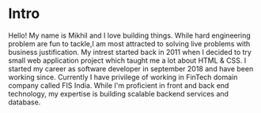 
# Intro

Hello! My name is Mikhil and I love building things. While hard engineering problem are fun to tackle,I am most attracted to solving live problems with business justification. My intrest started back in 2011 when I decided to try small web application project which taught me a lot about HTML & CSS. 
I started my career as software developer in september 2018 and have been working since. Currently I have privilege of working in FinTech domain company called FIS India. While I'm proficient in front and back end technology, my expertise is building scalable backend services and database.